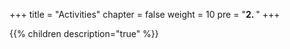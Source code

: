 +++
title = "Activities"
chapter = false
weight = 10
pre = "<b>2. </b>"
+++

{{% children description="true" %}}